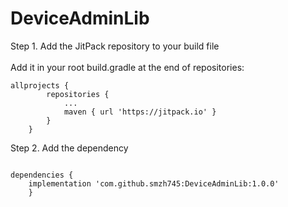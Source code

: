 # DeviceAdminLib
<p> Step 1. Add the JitPack repository to your build file <br/><br>
Add it in your root build.gradle at the end of repositories:</p>
<pre><code>allprojects {
		repositories {
			...
			maven { url 'https://jitpack.io' }
		}
	}
</code></pre>

<p>
Step 2. Add the dependency
</p>
<pre><code>
dependencies {
   	implementation 'com.github.smzh745:DeviceAdminLib:1.0.0'
	}
</code></pre>
